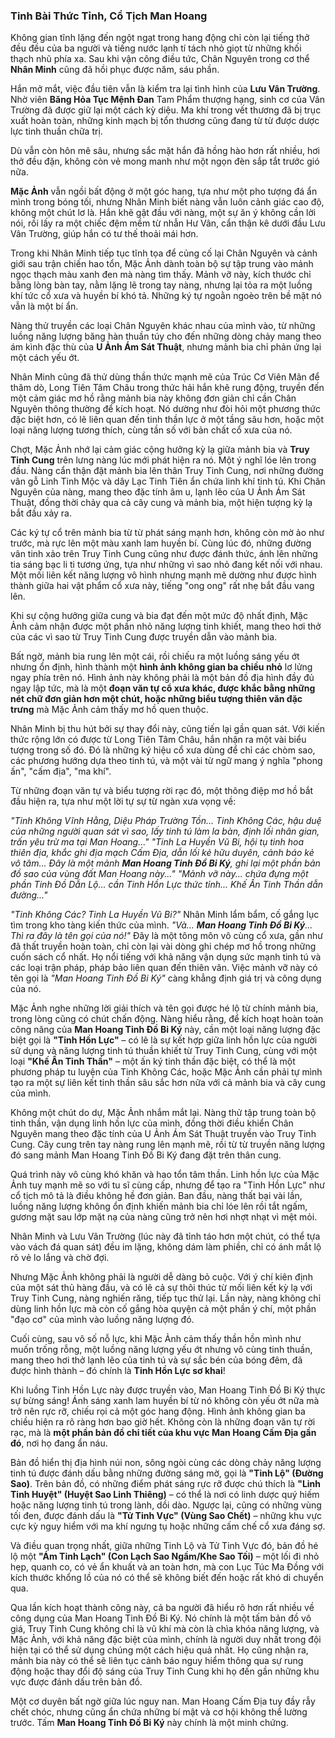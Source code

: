 ### Tinh Bài Thức Tỉnh, Cổ Tịch Man Hoang

Không gian tĩnh lặng đến ngột ngạt trong hang động chỉ còn lại tiếng thở đều đều của ba người và tiếng nước lạnh tí tách nhỏ giọt từ những khối thạch nhũ phía xa. Sau khi vận công điều tức, Chân Nguyên trong cơ thể **Nhân Minh** cũng đã hồi phục được năm, sáu phần. 

Hắn mở mắt, việc đầu tiên vẫn là kiểm tra lại tình hình của **Lưu Vân Trường**. Nhờ viên **Băng Hỏa Tục Mệnh Đan** Tam Phẩm thượng hạng, sinh cơ của Vân Trường đã được giữ lại một cách kỳ diệu. Ma khí trong vết thương đã bị trục xuất hoàn toàn, những kinh mạch bị tổn thương cũng đang từ từ được dược lực tinh thuần chữa trị. 

Dù vẫn còn hôn mê sâu, nhưng sắc mặt hắn đã hồng hào hơn rất nhiều, hơi thở đều đặn, không còn vẻ mong manh như một ngọn đèn sắp tắt trước gió nữa.

**Mặc Ảnh** vẫn ngồi bất động ở một góc hang, tựa như một pho tượng đá ẩn mình trong bóng tối, nhưng Nhân Minh biết nàng vẫn luôn cảnh giác cao độ, không một chút lơ là. Hắn khẽ gật đầu với nàng, một sự ăn ý không cần lời nói, rồi lấy ra một chiếc đệm mềm từ nhẫn Hư Vân, cẩn thận kê dưới đầu Lưu Vân Trường, giúp hắn có tư thế thoải mái hơn.

Trong khi Nhân Minh tiếp tục tĩnh tọa để củng cố lại Chân Nguyên và cảnh giới sau trận chiến hao tổn, Mặc Ảnh dành toàn bộ sự tập trung vào mảnh ngọc thạch màu xanh đen mà nàng tìm thấy. Mảnh vỡ này, kích thước chỉ bằng lòng bàn tay, nằm lặng lẽ trong tay nàng, nhưng lại tỏa ra một luồng khí tức cổ xưa và huyền bí khó tả. Những ký tự ngoằn ngoèo trên bề mặt nó vẫn là một bí ẩn.

Nàng thử truyền các loại Chân Nguyên khác nhau của mình vào, từ những luồng năng lượng băng hàn thuần túy cho đến những dòng chảy mang theo ám kình đặc thù của **U Ảnh Ám Sát Thuật**, nhưng mảnh bia chỉ phản ứng lại một cách yếu ớt.

Nhân Minh cũng đã thử dùng thần thức mạnh mẽ của Trúc Cơ Viên Mãn để thăm dò, Long Tiên Tâm Châu trong thức hải hắn khẽ rung động, truyền đến một cảm giác mơ hồ rằng mảnh bia này không đơn giản chỉ cần Chân Nguyên thông thường để kích hoạt. Nó dường như đòi hỏi một phương thức đặc biệt hơn, có lẽ liên quan đến tinh thần lực ở một tầng sâu hơn, hoặc một loại năng lượng tương thích, cùng tần số với bản chất cổ xưa của nó.

Chợt, Mặc Ảnh nhớ lại cảm giác cộng hưởng kỳ lạ giữa mảnh bia và **Truy Tinh Cung** trên lưng nàng lúc mới phát hiện ra nó. Một ý nghĩ lóe lên trong đầu. Nàng cẩn thận đặt mảnh bia lên thân Truy Tinh Cung, nơi những đường vân gỗ Linh Tinh Mộc và dây Lạc Tinh Tiên ẩn chứa linh khí tinh tú. Khi Chân Nguyên của nàng, mang theo đặc tính âm u, lạnh lẽo của U Ảnh Ám Sát Thuật, đồng thời chảy qua cả cây cung và mảnh bia, một hiện tượng kỳ lạ bắt đầu xảy ra.

Các ký tự cổ trên mảnh bia từ từ phát sáng mạnh hơn, không còn mờ ảo như trước, mà rực lên một màu xanh lam huyền bí. Cùng lúc đó, những đường vân tinh xảo trên Truy Tinh Cung cũng như được đánh thức, ánh lên những tia sáng bạc li ti tương ứng, tựa như những vì sao nhỏ đang kết nối với nhau. Một mối liên kết năng lượng vô hình nhưng mạnh mẽ dường như được hình thành giữa hai vật phẩm cổ xưa này, tiếng "ong ong" rất nhẹ bắt đầu vang lên.

Khi sự cộng hưởng giữa cung và bia đạt đến một mức độ nhất định, Mặc Ảnh cảm nhận được một phần nhỏ năng lượng tinh khiết, mang theo hơi thở của các vì sao từ Truy Tinh Cung được truyền dẫn vào mảnh bia.

Bất ngờ, mảnh bia rung lên một cái, rồi chiếu ra một luồng sáng yếu ớt nhưng ổn định, hình thành một **hình ảnh không gian ba chiều nhỏ** lơ lửng ngay phía trên nó. Hình ảnh này không phải là một bản đồ địa hình đầy đủ ngay lập tức, mà là một **đoạn văn tự cổ xưa khác, được khắc bằng những nét chữ đơn giản hơn một chút, hoặc những biểu tượng thiên văn đặc trưng** mà Mặc Ảnh cảm thấy mơ hồ quen thuộc.

Nhân Minh bị thu hút bởi sự thay đổi này, cũng tiến lại gần quan sát. Với kiến thức rộng lớn có được từ Long Tiên Tâm Châu, hắn nhận ra một vài biểu tượng trong số đó. Đó là những ký hiệu cổ xưa dùng để chỉ các chòm sao, các phương hướng dựa theo tinh tú, và một vài từ ngữ mang ý nghĩa "phong ấn", "cấm địa", "ma khí".

Từ những đoạn văn tự và biểu tượng rời rạc đó, một thông điệp mơ hồ bắt đầu hiện ra, tựa như một lời tự sự từ ngàn xưa vọng về:

*"Tinh Không Vĩnh Hằng, Diệu Pháp Trường Tồn... Tinh Không Các, hậu duệ của những người quan sát vì sao, lấy tinh tú làm la bàn, định lối nhân gian, trấn yêu trừ ma tại Man Hoang..."*
*"Tinh La Huyền Vũ Bi, hội tụ tinh hoa thiên địa, khắc ghi địa mạch Cấm Địa, dẫn lối kẻ hữu duyên, cảnh báo kẻ vô tâm... Đây là một mảnh **Man Hoang Tinh Đồ Bi Ký**, ghi lại một phần bản đồ sao của vùng đất Man Hoang này..."* *"Mảnh vỡ này... chứa đựng một phần Tinh Đồ Dẫn Lộ... cần Tinh Hồn Lực thức tỉnh... Khế Ấn Tinh Thần dẫn đường..."*


_"Tinh Không Các? Tinh La Huyền Vũ Bi?"_ Nhân Minh lẩm bẩm, cố gắng lục tìm trong kho tàng kiến thức của mình. _"Và... **Man Hoang Tinh Đồ Bi Ký**... Thì ra đây là tên gọi của nó!"_ Đây là một tông môn vô cùng cổ xưa, gần như đã thất truyền hoàn toàn, chỉ còn lại vài dòng ghi chép mơ hồ trong những cuốn sách cổ nhất. Họ nổi tiếng với khả năng vận dụng sức mạnh tinh tú và các loại trận pháp, pháp bảo liên quan đến thiên văn. Việc mảnh vỡ này có tên gọi là _"Man Hoang Tinh Đồ Bi Ký"_ càng khẳng định giá trị và công dụng của nó.

Mặc Ảnh nghe những lời giải thích và tên gọi được hé lộ từ chính mảnh bia, trong lòng cũng có chút chấn động. Nàng hiểu rằng, để kích hoạt hoàn toàn công năng của **Man Hoang Tinh Đồ Bi Ký** này, cần một loại năng lượng đặc biệt gọi là **"Tinh Hồn Lực"** – có lẽ là sự kết hợp giữa linh hồn lực của người sử dụng và năng lượng tinh tú thuần khiết từ Truy Tinh Cung, cùng với một loại **"Khế Ấn Tinh Thần"** – một ấn ký tinh thần đặc biệt, có thể là một phương pháp tu luyện của Tinh Không Các, hoặc Mặc Ảnh cần phải tự mình tạo ra một sự liên kết tinh thần sâu sắc hơn nữa với cả mảnh bia và cây cung của mình.

Không một chút do dự, Mặc Ảnh nhắm mắt lại. Nàng thử tập trung toàn bộ tinh thần, vận dụng linh hồn lực của mình, đồng thời điều khiển Chân Nguyên mang theo đặc tính của U Ảnh Ám Sát Thuật truyền vào Truy Tinh Cung. Cây cung trên tay nàng rung lên mạnh mẽ, rồi từ từ truyền năng lượng đó sang mảnh Man Hoang Tinh Đồ Bi Ký đang đặt trên thân cung.

Quá trình này vô cùng khó khăn và hao tổn tâm thần. Linh hồn lực của Mặc Ảnh tuy mạnh mẽ so với tu sĩ cùng cấp, nhưng để tạo ra "Tinh Hồn Lực" như cổ tịch mô tả là điều không hề đơn giản. Ban đầu, nàng thất bại vài lần, luồng năng lượng không ổn định khiến mảnh bia chỉ lóe lên rồi tắt ngấm, gương mặt sau lớp mặt nạ của nàng cũng trở nên hơi nhợt nhạt vì mệt mỏi.

Nhân Minh và Lưu Vân Trường (lúc này đã tỉnh táo hơn một chút, có thể tựa vào vách đá quan sát) đều im lặng, không dám làm phiền, chỉ có ánh mắt lộ rõ vẻ lo lắng và chờ đợi.

Nhưng Mặc Ảnh không phải là người dễ dàng bỏ cuộc. Với ý chí kiên định của một sát thủ hàng đầu, và có lẽ cả sự thôi thúc từ mối liên kết kỳ lạ với Truy Tinh Cung, nàng nghiến răng, tiếp tục thử lại. Lần này, nàng không chỉ dùng linh hồn lực mà còn cố gắng hòa quyện cả một phần ý chí, một phần "đạo cơ" của mình vào luồng năng lượng đó.

Cuối cùng, sau vô số nỗ lực, khi Mặc Ảnh cảm thấy thần hồn mình như muốn trống rỗng, một luồng năng lượng yếu ớt nhưng vô cùng tinh thuần, mang theo hơi thở lạnh lẽo của tinh tú và sự sắc bén của bóng đêm, đã được hình thành – đó chính là **Tinh Hồn Lực sơ khai**!

Khi luồng Tinh Hồn Lực này được truyền vào, Man Hoang Tinh Đồ Bi Ký thực sự bừng sáng! Ánh sáng xanh lam huyền bí từ nó không còn yếu ớt nữa mà trở nên rực rỡ, chiếu rọi cả một góc hang động. Hình ảnh không gian ba chiều hiện ra rõ ràng hơn bao giờ hết. Không còn là những đoạn văn tự rời rạc, mà là **một phần bản đồ chi tiết của khu vực Man Hoang Cấm Địa gần đó**, nơi họ đang ẩn náu.

Bản đồ hiển thị địa hình núi non, sông ngòi cùng các dòng chảy năng lượng tinh tú được đánh dấu bằng những đường sáng mờ, gọi là **"Tinh Lộ" (Đường Sao)**. Trên bản đồ, có những điểm phát sáng rực rỡ được chú thích là **"Linh Tinh Huyệt" (Huyệt Sao Linh Thiêng)** – có thể là nơi có linh dược quý hiếm hoặc năng lượng tinh tú trong lành, dồi dào. Ngược lại, cũng có những vùng tối đen, được đánh dấu là **"Tử Tinh Vực" (Vùng Sao Chết)** – những khu vực cực kỳ nguy hiểm với ma khí ngưng tụ hoặc những cấm chế cổ xưa đáng sợ.

Và điều quan trọng nhất, giữa những Tinh Lộ và Tử Tinh Vực đó, bản đồ hé lộ một **"Ám Tinh Lạch" (Con Lạch Sao Ngầm/Khe Sao Tối)** – một lối đi nhỏ hẹp, quanh co, có vẻ ẩn khuất và an toàn hơn, mà con Lục Túc Ma Đồng với kích thước khổng lồ của nó có thể sẽ không biết đến hoặc rất khó di chuyển qua.

Qua lần kích hoạt thành công này, cả ba người đã hiểu rõ hơn rất nhiều về công dụng của Man Hoang Tinh Đồ Bi Ký. Nó chính là một tấm bản đồ vô giá, Truy Tinh Cung không chỉ là vũ khí mà còn là chìa khóa năng lượng, và Mặc Ảnh, với khả năng đặc biệt của mình, chính là người duy nhất trong đội hiện tại có thể sử dụng chúng một cách hiệu quả nhất. Họ cũng nhận ra, mảnh bia này có thể sẽ liên tục cảnh báo nguy hiểm thông qua sự rung động hoặc thay đổi độ sáng của Truy Tinh Cung khi họ đến gần những khu vực được đánh dấu trên bản đồ.

Một cơ duyên bất ngờ giữa lúc nguy nan. Man Hoang Cấm Địa tuy đầy rẫy chết chóc, nhưng cũng ẩn chứa những bí mật và cơ hội không thể lường trước. Tấm **Man Hoang Tinh Đồ Bi Ký** này chính là một minh chứng.
